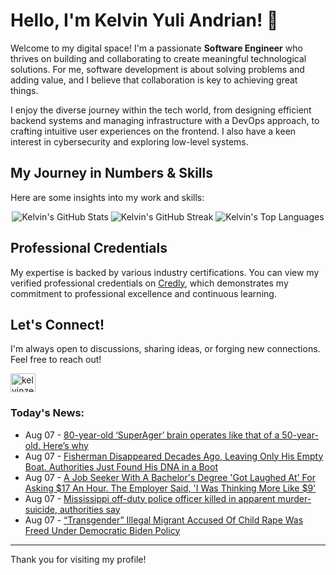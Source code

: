 # Hello, I'm Kelvin Yuli Andrian! 👋

Welcome to my digital space! I'm a passionate **Software Engineer** who thrives on building and collaborating to create meaningful technological solutions. For me, software development is about solving problems and adding value, and I believe that collaboration is key to achieving great things.

I enjoy the diverse journey within the tech world, from designing efficient backend systems and managing infrastructure with a DevOps approach, to crafting intuitive user experiences on the frontend. I also have a keen interest in cybersecurity and exploring low-level systems.

## My Journey in Numbers & Skills

Here are some insights into my work and skills:

<p align="center">
  <img src="https://github-readme-stats.vercel.app/api?username=kelvinzer0&show_icons=true&theme=radical" alt="Kelvin's GitHub Stats" />
  <img src="https://github-readme-streak-stats.herokuapp.com/?user=kelvinzer0&theme=radical" alt="Kelvin's GitHub Streak" />
  <img src="https://github-readme-stats.vercel.app/api/top-langs/?username=kelvinzer0&layout=compact&theme=radical" alt="Kelvin's Top Languages" />
</p>

## Professional Credentials

My expertise is backed by various industry certifications. You can view my verified professional credentials on [Credly](https://www.credly.com/users/kelvin-yuli-andrian/badges), which demonstrates my commitment to professional excellence and continuous learning.

## Let's Connect!

I'm always open to discussions, sharing ideas, or forging new connections. Feel free to reach out!

<p align="left">
    <a href="https://linkedin.com/in/kelvinzero" target="blank"><img align="center" src="https://cdn.jsdelivr.net/npm/simple-icons@3.0.1/icons/linkedin.svg" alt="kelvinzero" height="30" width="40" /></a>
</p>

### Today's News:

<!-- feed start -->
- Aug 07 - [80-year-old ‘SuperAger’ brain operates like that of a 50-year-old. Here’s why](https://www.yahoo.com/news/articles/80-old-superager-brains-operate-132357916.html)
- Aug 07 - [Fisherman Disappeared Decades Ago, Leaving Only His Empty Boat. Authorities Just Found His DNA in a Boot](https://www.yahoo.com/news/articles/fisherman-disappeared-decades-ago-leaving-174330937.html)
- Aug 07 - [A Job Seeker With A Bachelor's Degree 'Got Laughed At' For Asking $17 An Hour. The Employer Said, 'I Was Thinking More Like $9'](https://finance.yahoo.com/news/job-seeker-bachelors-degree-got-170114915.html)
- Aug 07 - [Mississippi off-duty police officer killed in apparent murder-suicide, authorities say](https://www.yahoo.com/news/articles/mississippi-off-duty-police-officer-160753507.html)
- Aug 07 - [“Transgender” Illegal Migrant Accused Of Child Rape Was Freed Under Democratic Biden Policy](https://www.yahoo.com/news/articles/transgender-illegal-migrant-accused-child-153007293.html)
<!-- feed end -->

---

Thank you for visiting my profile!
